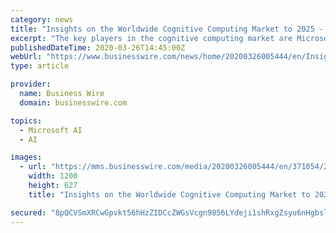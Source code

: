 ```yaml
---
category: news
title: "Insights on the Worldwide Cognitive Computing Market to 2025 - Featuring Google, Microsoft, IBM & SAS Among Others - ResearchAndMarkets.com"
excerpt: "The key players in the cognitive computing market are Microsoft, IBM, SAS, Google, AWS, TCS, Cisco, and Virtusa. These companies are continuously innovating their products and services to overcome large and complex data challenges as compared to other database solutions. Services segment to grow at a higher CAGR during the forecast period The ..."
publishedDateTime: 2020-03-26T14:45:00Z
webUrl: "https://www.businesswire.com/news/home/20200326005444/en/Insights-Worldwide-Cognitive-Computing-Market-2025--"
type: article

provider:
  name: Business Wire
  domain: businesswire.com

topics:
  - Microsoft AI
  - AI

images:
  - url: "https://mms.businesswire.com/media/20200326005444/en/371054/23/ResearchAndMarkets_800px.jpg"
    width: 1200
    height: 627
    title: "Insights on the Worldwide Cognitive Computing Market to 2025 - Featuring Google, Microsoft, IBM & SAS Among Others - ResearchAndMarkets.com"

secured: "8pQCVSmXRCwGpvkt56hHzZIDCcZWGsVcgn9856LYdeji1shRxgZsyu6nHgbsllCMcnuxyOOXIHxEudSxSIS6nbeOB8qu1eUSe6uSLdDrAumhx5KkCjiXAWwn0BlqZeOwj97kIqBQOdaBmy1rf0dQBdC+i6ZuN0ChoFNQKYOaYDMpyG+VV24J4cygYfiuxrEnl3dOa/UjFy03lERngCWVt7hPTYzKrpY3NnoE6ltF+TQgy6IwVAOdqxcfTAxzITzR3xL4ctfDoUkqc7802dnaR4sdcvP4vRmqsyMuYaSfx3yFeGm8ssu9ie4tZM4e7ONa;oiUqpjjObOYMIKoSIdBupQ=="
---
```


